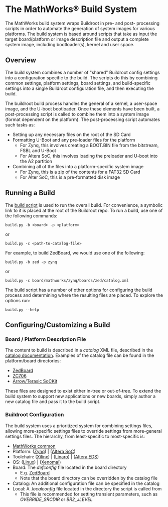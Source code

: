 # The MathWorks&reg; Build System

The MathWorks build system wraps Buildroot in pre- and post- processing scripts
in order to automate the generation of system images for various platforms. The
build system is based around scripts that take as input the target
board/platform or image description file and output a complete system image,
including bootloader(s), kernel and user space.

## Overview

The build system combines a number of "shared" Buildroot config settings into a
configuration specific to the build. The scripts do this by combining common
settings, platform settings, board settings, and build-specific settings into a
single Buildroot configuration file, and then executing the build.

The buildroot build process handles the general of a kernel, a user-space image,
and the U-boot bootloader. Once these elements have been built, a
post-processing script is called to combine them into a system image (format
dependent on the platform). The post-processing script automates such tasks as:
* Setting up any necessary files on the root of the SD Card
* Formatting U-Boot and any pre-loader files for the platform
    * For Zynq, this involves creating a BOOT.BIN file from the bitstream, FSBL and U-Boot
    * For Altera SoC, this involves loading the preloader and U-boot into the A2 partition
* Combining all of the files into a platform-specific system image
    * For Zynq, this is a zip of the contents for a FAT32 SD Card
    * For Alter SoC, this is a pre-formatted disk image

## Running a Build

The [build script][common-builds-script] is used to run the overall build. For
convenience, a symbolic link to it is placed at the root of the Buildroot repo.
To run a build, use one of the following commands:
```
build.py -b <board> -p <platform>
```

or

```
build.py -c <path-to-catalog-file>
```

For example, to build ZedBoard, we would use one of the following:
```
build.py -b zed -p zynq
```

or

```
build.py -c board/mathworks/zynq/boards/zed/catalog.xml
```

The build script has a number of other options for configuring the build process
and determining where the resulting files are placed. To explore the options run:

```
build.py --help
```

## Configuring/Customizing a Build


### Board / Platform Description File
The content to build is described in a _catalog_ XML file, described in the
[catalog documentation][1]. Examples of the catalog file can be found in the
platform/board directories:
* [ZedBoard](../zynq/boards/zed/catalog.xml)
* [ZC706](../zynq/boards/zc706/catalog.xml)
* [Arrow/Terasic SoCKit](../socfpga/boards/sockit/catalog.xml)

These files are designed to exist either in-tree or out-of-tree. To extend the
build system to support new applications or new boards, simply author a new
catalog file and pass it to the build script.

### Buildroot Configuration

The build system uses a prioritized system for combining settings files,
allowing more-specific settings files to override settings from more-general
settings files. The hierarchy, from least-specific to most-specific is:
* [MathWorks common][mw-common-defconfig]
* Platform: ([Zynq][zynq-platform-defconfig]) | ([Altera SoC][socfpga-platform-defconfig])
* Toolchain: ([Xilinx][xilinx-toolchain-defconfig]) | ([Linaro][linaro-toolchain-defconfig]) | ([Altera EDS][eds-toolchain-defconfig])
* OS: ([Linux][linux-os-defconfig]) | ([Xenomai][xenomai-os-defconfig])
* Board: The _defconfig_ file located in the board directory
    * E.g. [ZedBoard][zedboard-board-defconfig]
    * Note that the board directory can be overridden by the catalog file
* Catalog: An additional configuration file can be specified in the catalog
* Local: A _.localconfig_ file located in the directory the script is called from
    * This file is recommended for setting transient parameters, such as *OVERRIDE_SRCDIR* or *BR2_JLEVEL*





[1]:catalog.md
[mw-common-defconfig]:../common/defconfig/common.defconfig
[zynq-platform-defconfig]:../zynq/defconfig/common.defconfig
[xilinx-toolchain-defconfig]:../zynq/defconfig/xilinx.defconfig
[linaro-toolchain-defconfig]:../zynq/defconfig/linaro.defconfig
[zedboard-board-defconfig]:../zynq/boards/zed/defconfig
[linux-os-defconfig]:../zynq/defconfig/linux.defconfig
[xenomai-os-defconfig]:../zynq/defconfig/xenomai.defconfig
[eds-toolchain-defconfig]:../socfpga/defconfig/linaro.defconfig
[socfpga-platform-defconfig]:../socfpga/defconfig/common.defconfig
[common-builds-script]:../common/scripts/build.py

